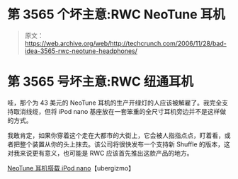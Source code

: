# 第 3565 个坏主意:RWC NeoTune 耳机

> 原文：<https://web.archive.org/web/http://techcrunch.com/2006/11/28/bad-idea-3565-rwc-neotune-headphones/>

# 第 3565 号坏主意:RWC 纽通耳机

哇，那个为 43 美元的 NeoTune 耳机的生产开绿灯的人应该被解雇了。我完全支持取消线缆，但将 iPod nano 基座放在一套笨重的全尺寸耳机旁边并不是这样做的方式。

我敢肯定，如果你穿着这个走在大都市的大街上，它会被人指指点点，盯着看，或者把整个装置从你的头上抹去。该公司将很快发布一个支持新 Shuffle 的版本，这对我来说更有意义，也可能是 RWC 应该首先推出这款产品的地方。

[NeoTune 耳机搭载 iPod nano](https://web.archive.org/web/20130627205701/http://www.ubergizmo.com/15/archives/2006/11/neotune_headphones_carry_ipod_nano.html)【ubergizmo】